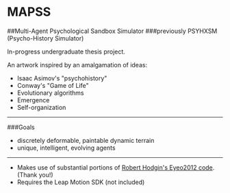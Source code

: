 MAPSS
=======

##Multi-Agent Psychological Sandbox Simulator
###previously PSYHXSM (Psycho-History Simulator)

In-progress undergraduate thesis project.

An artwork inspired by an amalgamation of ideas:

- Isaac Asimov's "psychohistory"
- Conway's "Game of Life"
- Evolutionary algorithms
- Emergence
- Self-organization

* * *

###Goals

- discretely deformable, paintable dynamic terrain
- unique, intelligent, evolving agents

* * *

- Makes use of substantial portions of [Robert Hodgin's Eyeo2012 code](https://github.com/flight404/Eyeo2012). (Thank you!)
- Requires the Leap Motion SDK (not included)
